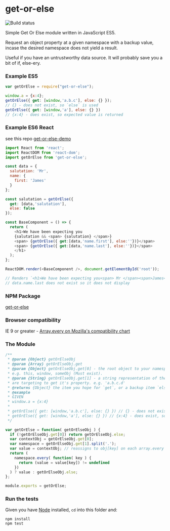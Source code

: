 # get-or-else

![Build status](https://api.travis-ci.org/benbowes/get-or-else.svg)

Simple Get Or Else module written in JavaScript ES5.

Request an object property at a given namespace with a backup value, incase the desired namespace does not yield a result.

Useful if you have an untrustworthy data source. It will probably save you a bit of if, else-ery.

### Example ES5
```javascript
var getOrElse = require("get-or-else");

window.a = {x:4};
getOrElse({ get: [window,'a.b.c'], else: {} });
// {} - does not exist, so `else` is used
getOrElse({ get: [window,'a'], else: {} })
// {x:4} - does exist, so expected value is returned
```

### Example ES6 React
see this repo [get-or-else-demo](https://github.com/benbowes/get-or-else-demo)
```javascript
import React from 'react';
import ReactDOM from 'react-dom';
import getOrElse from 'get-or-else';

const data = {
  salutation: 'Mr',
  name: {
    first: 'James'
  }
};

const salutation = getOrElse({
  get: [data,'salutation'],
  else: false
});

const BaseComponent = () => {
  return (
    <h1>We have been expecting you
    {salutation && <span> {salutation} </span>}
    <span> {getOrElse({ get:[data,'name.first'], else:''})}</span>
    <span> {getOrElse({ get:[data,'name.last'], else:''})}</span>
    </h1>
  );
};

ReactDOM.render(<BaseComponent />, document.getElementById('root'));

// Renders `<h1>We have been expecting you<span> Mr </span><span>James</span><span></span></h1>`
// data.name.last does not exist so it does not display
```

### NPM Package
[get-or-else](https://www.npmjs.com/package/get-or-else)

### Browser compatibility
IE 9 or greater - [Array.every on Mozilla's compatibility chart](https://developer.mozilla.org/en/docs/Web/JavaScript/Reference/Global_Objects/Array/every#Browser_compatibility)

### The Module

```javascript
/**
 * @param {Object} getOrElseObj
 * @param {Array} getOrElseObj.get
 * @param {Object} getOrElseObj.get[0] - the root object to your namespace.
 * e.g. this, window, someObj (Must exist).
 * @param {String} getOrElseObj.get[1] - a string representation of the namespace you
 * are targeting to get it's property. e.g. 'a.b.c.d'
 * @returns {Object} the item you hope for `get`, or a backup item `else` if it does not exist.
 * @example
 * GIVEN
 * window.a = {x:4}
 *
 * getOrElse({ get: [window,'a.b.c'], else: {} }) // {} - does not exist, so `else` is used
 * getOrElse({ get: [window,'a'], else: {} }) // {x:4} - does exist, so expected value is returned
 */

var getOrElse = function( getOrElseObj ) {
  if (!getOrElseObj.get[0]) return getOrElseObj.else;
  var contextObj = getOrElseObj.get[0];
  var namespace = getOrElseObj.get[1].split('.');
  var value = contextObj; // reassigns to obj[key] on each array.every iteration
  return (
    namespace.every( function( key ) {
      return (value = value[key]) != undefined
    })
  ) ? value : getOrElseObj.else;
};

module.exports = getOrElse;
```

### Run the tests
Given you have [Node](https://nodejs.org/en/) installed, `cd` into this folder and:
```
npm install
npm test
```
